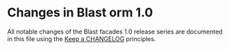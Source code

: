 # Changes in Blast orm 1.0

All notable changes of the Blast facades 1.0 release series are documented in this file using the [Keep a CHANGELOG](http://keepachangelog.com/) principles.

